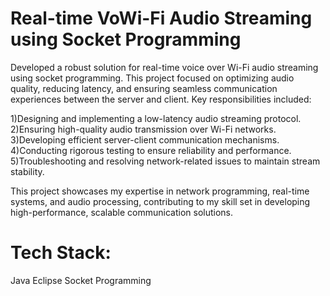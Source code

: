 # Real-time VoWi-Fi Audio Streaming using Socket Programming

Developed a robust solution for real-time voice over Wi-Fi audio streaming using socket programming. This project focused on optimizing audio quality, reducing latency, and ensuring seamless communication experiences between the server and client. Key responsibilities included:

1)Designing and implementing a low-latency audio streaming protocol.
2)Ensuring high-quality audio transmission over Wi-Fi networks.
3)Developing efficient server-client communication mechanisms.
4)Conducting rigorous testing to ensure reliability and performance.
5)Troubleshooting and resolving network-related issues to maintain stream stability.

This project showcases my expertise in network programming, real-time systems, and audio processing, contributing to my skill set in developing high-performance, scalable communication solutions.
# Tech Stack:
Java
Eclipse
Socket Programming
